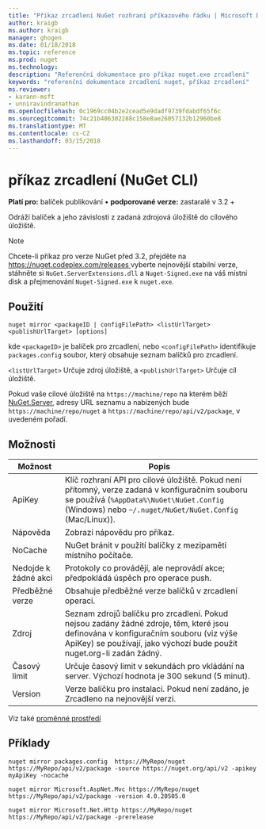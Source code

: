 ```yaml
---
title: "Příkaz zrcadlení NuGet rozhraní příkazového řádku | Microsoft Docs"
author: kraigb
ms.author: kraigb
manager: ghogen
ms.date: 01/18/2018
ms.topic: reference
ms.prod: nuget
ms.technology: 
description: "Referenční dokumentace pro příkaz nuget.exe zrcadlení"
keywords: "referenční dokumentace zrcadlení nuget, příkaz zrcadlení"
ms.reviewer:
- karann-msft
- unniravindranathan
ms.openlocfilehash: 0c1969cc04b2e2cead5e9dadf9739fdabdf65f6c
ms.sourcegitcommit: 74c21b406302288c158e8ae26057132b12960be8
ms.translationtype: MT
ms.contentlocale: cs-CZ
ms.lasthandoff: 03/15/2018
---
```

# <a name="mirror-command-nuget-cli"></a>příkaz zrcadlení (NuGet CLI)

**Platí pro:** balíček publikování &bullet; **podporované verze:** zastaralé v 3.2 +

Odráží balíček a jeho závislosti z zadaná zdrojová úložiště do cílového úložiště.

> [!NOTE]
> Chcete-li příkaz pro verze NuGet před 3.2, přejděte na [ https://nuget.codeplex.com/releases ](https://nuget.codeplex.com/releases)vyberte nejnovější stabilní verze, stáhněte si `NuGet.ServerExtensions.dll` a `Nuget-Signed.exe` na váš místní disk a přejmenování `Nuget-Signed.exe` k `nuget.exe`.

## <a name="usage"></a>Použití

```cli
nuget mirror <packageID | configFilePath> <listUrlTarget> <publishUrlTarget> [options]
```

kde `<packageID>` je balíček pro zrcadlení, nebo `<configFilePath>` identifikuje `packages.config` soubor, který obsahuje seznam balíčků pro zrcadlení.

`<listUrlTarget>` Určuje zdroj úložiště, a `<publishUrlTarget>` Určuje cíl úložiště.

Pokud vaše cílové úložiště na `https://machine/repo` na kterém běží [NuGet.Server](../hosting-packages/nuget-server.md), adresy URL seznamu a nabízených bude `https://machine/repo/nuget` a `https://machine/repo/api/v2/package`, v uvedeném pořadí.

## <a name="options"></a>Možnosti

| Možnost | Popis |
| --- | --- |
| ApiKey | Klíč rozhraní API pro cílové úložiště. Pokud není přítomný, verze zadaná v konfiguračním souboru se používá (`%AppData%\NuGet\NuGet.Config` (Windows) nebo `~/.nuget/NuGet/NuGet.Config` (Mac/Linux)). |
| Nápověda | Zobrazí nápovědu pro příkaz. |
| NoCache | NuGet bránit v použití balíčky z mezipaměti místního počítače. |
| Nedojde k žádné akci | Protokoly co provádějí, ale neprovádí akce; předpokládá úspěch pro operace push. |
| Předběžné verze | Obsahuje předběžné verze balíčků v zrcadlení operaci. |
| Zdroj | Seznam zdrojů balíčku pro zrcadlení. Pokud nejsou zadány žádné zdroje, těm, které jsou definována v konfiguračním souboru (viz výše ApiKey) se používají, jako výchozí bude použit nuget.org-li zadán žádný. |
| Časový limit | Určuje časový limit v sekundách pro vkládání na server. Výchozí hodnota je 300 sekund (5 minut). |
| Version | Verze balíčku pro instalaci. Pokud není zadáno, je Zrcadleno na nejnovější verzi. |

Viz také [proměnné prostředí](cli-ref-environment-variables.md)

## <a name="examples"></a>Příklady

```cli
nuget mirror packages.config  https://MyRepo/nuget https://MyRepo/api/v2/package -source https://nuget.org/api/v2 -apikey myApiKey -nocache

nuget mirror Microsoft.AspNet.Mvc https://MyRepo/nuget https://MyRepo/api/v2/package -version 4.0.20505.0

nuget mirror Microsoft.Net.Http https://MyRepo/nuget https://MyRepo/api/v2/package -prerelease
```
